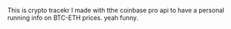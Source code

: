 This is crypto tracekr I made with tthe coinbase pro api to have a personal running info on BTC-ETH prices. yeah funny.